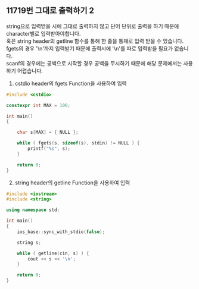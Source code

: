 11719번 그대로 출력하기 2
--------------------

string으로 입력받을 시에 그대로 출력하지 않고 단어 단위로 출력을 하기 때문에 character별로 입력받아야합니다.  
혹은 string header의 getline 함수를 통해 한 줄을 통채로 입력 받을 수 있습니다.  
fgets의 경우 '\n'까지 입력받기 때문에 출력시에 '\n'를 따로 입력받을 필요가 없습니다.   
scanf의 경우에는 공백으로 시작할 경우 공백을 무시하기 때문에 해당 문제에서는 사용하기 어렵습니다.  

1. cstdio header의 fgets Function을 사용하여 입력

~~~ cpp
#include <cstdio>

constexpr int MAX = 100;

int main() 
{

    char s[MAX] = { NULL };

    while ( fgets(s, sizeof(s), stdin) != NULL ) {
        printf("%s", s);
    }

    return 0;
}
~~~

2. string header의 getline Function을 사용하여 입력

~~~ cpp
#include <iostream>
#include <string>

using namespace std;

int main() 
{
    ios_base::sync_with_stdio(false);

    string s;

    while ( getline(cin, s) ) {
        cout << s << '\n';
    }

    return 0;
}
~~~